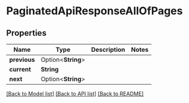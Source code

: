 # PaginatedApiResponseAllOfPages

## Properties

Name | Type | Description | Notes
------------ | ------------- | ------------- | -------------
**previous** | Option<**String**> |  | 
**current** | **String** |  | 
**next** | Option<**String**> |  | 

[[Back to Model list]](../README.md#documentation-for-models) [[Back to API list]](../README.md#documentation-for-api-endpoints) [[Back to README]](../README.md)



